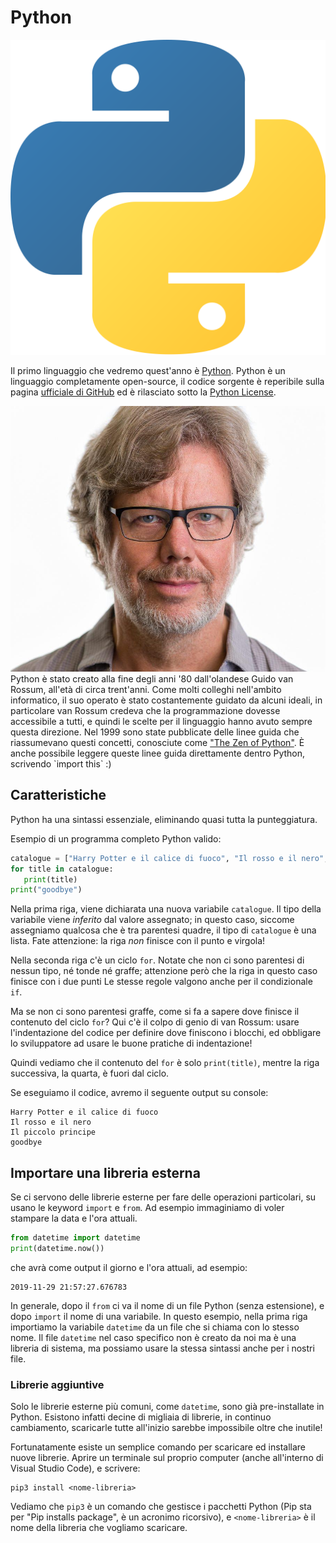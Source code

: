 # Python

<p class="img-container">
<img class="right_side w20p" title="Python logo" alt="Python logo" src="assets/python-logo.png">

Il primo linguaggio che vedremo quest'anno è <a href="https://www.python.org/">Python</a>. Python è un linguaggio completamente open-source, il codice sorgente è reperibile sulla pagina <a href="https://github.com/python">ufficiale di GitHub</a> ed è rilasciato sotto la <a href="https://opensource.org/licenses/Python-2.0">Python License</a>.



</p>

<p class="img-container w20p">
<img class="left_side" title="Guido van Rossum" alt="Python logo" src="assets/guido-van-rossum.jpg">
Python è stato creato alla fine degli anni '80 dall'olandese Guido van Rossum, all'età di circa trent'anni. Come molti colleghi nell'ambito informatico, il suo operato è stato costantemente guidato da alcuni ideali, in particolare van Rossum credeva che la programmazione dovesse accessibile a tutti, e quindi le scelte per il linguaggio hanno avuto sempre questa direzione. Nel 1999 sono state pubblicate delle linee guida che riassumevano questi concetti, conosciute come <a href="https://www.python.org/dev/peps/pep-0020/">"The Zen of Python"</a>. È anche possibile leggere queste linee guida direttamente dentro Python, scrivendo `import this` :)



</p>

## Caratteristiche
Python ha una sintassi essenziale, eliminando quasi tutta la punteggiatura.

Esempio di un programma completo Python valido:
```py
catalogue = ["Harry Potter e il calice di fuoco", "Il rosso e il nero", "Il piccolo principe"]
for title in catalogue:
   print(title)
print("goodbye")
```

Nella prima riga, viene dichiarata una nuova variabile `catalogue`. Il tipo della variabile viene _inferito_ dal valore assegnato; in questo caso, siccome assegniamo qualcosa che è tra parentesi quadre, il tipo di `catalogue` è una lista. Fate attenzione: la riga _non_ finisce con il punto e virgola!

Nella seconda riga c'è un ciclo `for`. Notate che non ci sono parentesi di nessun tipo, né tonde né graffe; attenzione però che la riga in questo caso finisce con i due punti Le stesse regole valgono anche per il condizionale `if`. 

Ma se non ci sono parentesi graffe, come si fa a sapere dove finisce il contenuto del ciclo `for`? Qui c'è il colpo di genio di van Rossum: usare l'indentazione del codice per definire dove finiscono i blocchi, ed obbligare lo sviluppatore ad usare le buone pratiche di indentazione!

Quindi vediamo che il contenuto del `for` è solo `print(title)`, mentre la riga successiva, la quarta, è fuori dal ciclo.

Se eseguiamo il codice, avremo il seguente output su console:
```
Harry Potter e il calice di fuoco
Il rosso e il nero
Il piccolo principe
goodbye
```

## Importare una libreria esterna
Se ci servono delle librerie esterne per fare delle operazioni particolari, su usano le keyword `import` e `from`. Ad esempio immaginiamo di voler stampare la data e l'ora attuali. 

```py
from datetime import datetime
print(datetime.now())
```

che avrà come output il giorno e l'ora attuali, ad esempio:

```
2019-11-29 21:57:27.676783
```

In generale, dopo il `from` ci va il nome di un file Python (senza estensione), e dopo `import` il nome di una variabile. In questo esempio, nella prima riga importiamo la variabile `datetime` da un file che si chiama con lo stesso nome. Il file `datetime` nel caso specifico non è creato da noi ma è una libreria di sistema, ma possiamo usare la stessa sintassi anche per i nostri file.

### Librerie aggiuntive
Solo le librerie esterne più comuni, come `datetime`, sono già pre-installate in Python. Esistono infatti decine di migliaia di librerie, in continuo cambiamento, scaricarle tutte all'inizio sarebbe impossibile oltre che inutile! 

Fortunatamente esiste un semplice comando per scaricare ed installare nuove librerie. Aprire un terminale sul proprio computer (anche all'interno di Visual Studio Code), e scrivere:

```
pip3 install <nome-libreria>
```

Vediamo che `pip3` è un comando che gestisce i pacchetti Python (Pip sta per "Pip installs package", è un acronimo ricorsivo), e `<nome-libreria>` è il nome della libreria che vogliamo scaricare.